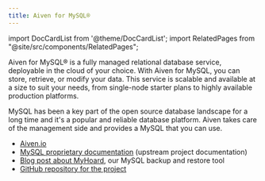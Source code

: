 ```yaml
---
title: Aiven for MySQL®
---
```


import DocCardList from '@theme/DocCardList';
import RelatedPages from "@site/src/components/RelatedPages";

Aiven for MySQL® is a fully managed relational database service, deployable in the cloud of your choice.
With Aiven for MySQL, you can store, retrieve, or
modify your data. This service is scalable and available at a size to suit your
needs, from single-node starter plans to highly available production platforms.

MySQL has been a key part of the open source
database landscape for a long time and it's a popular and reliable
database platform. Aiven takes care of the management side and provides
a MySQL that you can use.

<DocCardList />

<RelatedPages/>

-   [Aiven.io](https://aiven.io/mysql)
-   [MySQL proprietary
    documentation](https://dev.mysql.com/doc/refman/8.0/en/) (upstream
    project documentation)
-   [Blog post about
    MyHoard](https://aiven.io/blog/introducing-myhoard-your-single-solution-to-mysql-backups-and-restoration),
    our MySQL backup and restore tool
-   [GitHub repository for the
    project](https://github.com/aiven/myhoard)
